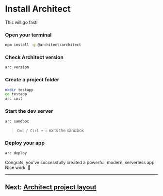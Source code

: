 # Install Architect

This will go fast!

### Open your terminal

```bash
npm install -g @architect/architect
```

### Check Architect version

```bash
arc version
```


### Create a project folder

```bash
mkdir testapp
cd testapp
arc init
```


### Start the dev server

```bash
arc sandbox
```
> `Cmd / Ctrl + c` exits the sandbox


### Deploy your app

```bash
arc deploy
```

Congrats, you've successfully created a powerful, modern, serverless app! Nice work. 💖

---

## Next: [Architect project layout](/quickstart/layout)
